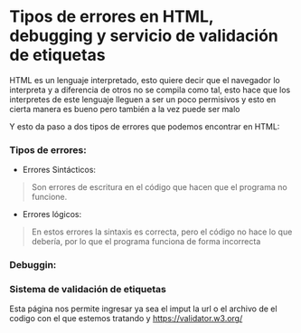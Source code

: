# Tipos de errores en HTML, debugging y servicio de validación de etiquetas

HTML es un lenguaje interpretado, esto quiere decir que el navegador lo interpreta y a diferencia de otros no se compila como tal, esto hace que los interpretes de este lenguaje lleguen a ser un poco permisivos y esto en cierta manera es bueno pero también a la vez puede ser malo

Y esto da paso a dos tipos de errores que podemos encontrar en HTML:

### Tipos de errores:

* Errores Sintácticos: 
> Son errores de escritura en el código que hacen que el programa no funcione.

* Errores lógicos:
> En estos errores la sintaxis es correcta, pero el código no hace lo que debería, por lo que el programa funciona de forma incorrecta

### Debuggin:


### Sistema de validación de etiquetas
Esta página nos permite ingresar ya sea el imput la url o el archivo de el codigo con el que estemos tratando y 
https://validator.w3.org/